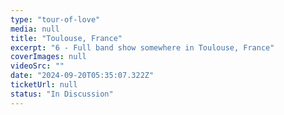 ```yaml
---
type: "tour-of-love"
media: null
title: "Toulouse, France"
excerpt: "6 - Full band show somewhere in Toulouse, France"
coverImages: null
videoSrc: ""
date: "2024-09-20T05:35:07.322Z"
ticketUrl: null
status: "In Discussion"
---
```

